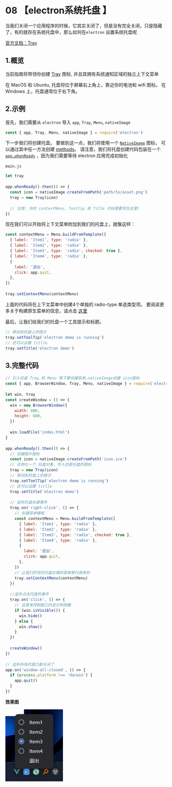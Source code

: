 # 08 【electron系统托盘 】

当我们关闭一个应用程序的时候，它其实关闭了，但是没有完全关闭，只是隐藏了，有的就存在系统托盘中，那么如何在`electron` 设置系统托盘呢

[官方文档：Tray](https://link.juejin.cn/?target=https%3A%2F%2Fwww.electronjs.org%2Fdocs%2Ftutorial%2Ftray)

## 1.概览

当前指南将带领你创建 [Tray](https://www.electronjs.org/docs/api/tray) 图标, 并且其拥有系统通知区域的独立上下文菜单

在 MacOS 和 Ubuntu, 托盘将位于屏幕右上角上，靠近你的电池和 wifi 图标。 在 Windows 上，托盘通常位于右下角。

## 2.示例

首先，我们需要从 `electron` 导入 `app`, `Tray`, `Menu`, `nativeImage`

```js
const { app, Tray, Menu, nativeImage } = require('electron')
```

下一步我们将创建托盘。 要做到这一点，我们将使用一个 [`NativeImage`](https://www.electronjs.org/docs/api/native-image) 图标， 可以通过其中任一方法创建 [methods](https://www.electronjs.org/docs/api/native-image#methods)。 请注意，我们将托盘创建代码包装在一个 [`app.whenReady`](https://www.electronjs.org/docs/api/app#appwhenready) ，因为我们需要等待 electron 应用完成初始化

`main.js`

```js
let tray

app.whenReady().then(() => {
  const icon = nativeImage.createFromPath('path/to/asset.png')
  tray = new Tray(icon)

  // 注意: 你的 contextMenu, Tooltip 和 Title 代码需要写在这里!
})
```

 现在我们可以开始将上下文菜单附加到我们的托盘上，就像这样：

```js
const contextMenu = Menu.buildFromTemplate([
  { label: 'Item1', type: 'radio' },
  { label: 'Item2', type: 'radio' },
  { label: 'Item3', type: 'radio', checked: true },
  { label: 'Item4', type: 'radio' },
  {
    label: '退出',
    click: app.quit,
  },
])

tray.setContextMenu(contextMenu)
```

上面的代码将在上下文菜单中创建4个单独的 radio-type 单选类型项。 要阅读更多关于构建原生菜单的信息，请点击 [这里](https://www.electronjs.org/docs/api/menu#menubuildfromtemplatetemplate)

最后，让我们给我们的托盘一个工具提示和标题。

```js
// 移动到托盘上的提示
tray.setToolTip('electron demo is running')
// 还可以设置 titlle
tray.setTitle('electron demo')
```

## 3.完整代码

```js
// 引入托盘 Tray,和 Menu 等下要创建菜单,nativeImage创建 icon图标
const { app, BrowserWindow, Tray, Menu, nativeImage } = require('electron')

let win, tray
const createWindow = () => {
  win = new BrowserWindow({
    width: 800,
    height: 600,
  })

  win.loadFile('index.html')
}

app.whenReady().then(() => {
  // 创建图片图标
  const icon = nativeImage.createFromPath('icon.ico')
  // 实例化一个 托盘对象，传入的是托盘的图标
  tray = new Tray(icon)
  // 移动到托盘上的提示
  tray.setToolTip('electron demo is running')
  // 还可以设置 titlle
  tray.setTitle('electron demo')

  // 监听托盘右键事件
  tray.on('right-click', () => {
    // 右键菜单模板
    const contextMenu = Menu.buildFromTemplate([
      { label: 'Item1', type: 'radio' },
      { label: 'Item2', type: 'radio' },
      { label: 'Item3', type: 'radio', checked: true },
      { label: 'Item4', type: 'radio' },
      {
        label: '退出',
        click: app.quit,
      },
    ])
    // 让我们的写的托盘右键的菜单替代原来的
    tray.setContextMenu(contextMenu)
  })

  //监听点击托盘的事件
  tray.on('click', () => {
    // 这里来控制窗口的显示和隐藏
    if (win.isVisible()) {
      win.hide()
    } else {
      win.show()
    }
  })

  createWindow()
})

// 监听所有的窗口都关闭了
app.on('window-all-closed', () => {
  if (process.platform !== 'darwin') {
    app.quit()
  }
})
```

**效果图**

![image-20230109213555028](./images/35ed3a71aa95ba3f0c511bfca3f9cdf49a15191b.png)